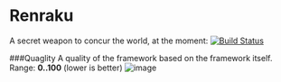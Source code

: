 Renraku
=======

A secret weapon to concur the world, at the moment: [![Build Status](https://ci.inria.fr/pharo-contribution/buildStatus/icon?job=Renraku/PHARO=30,VERSION=development,VM=vm)](https://ci.inria.fr/pharo-contribution/job/Renraku/PHARO=30,VERSION=development,VM=vm/)


###Quaglity
A quality of the framework based on the framework itself. Range: **0..100** (lower is better)
![image](https://ci.inria.fr/pharo-contribution/job/Renraku-Metrics/plot/getPlot?index=0&width=750&height=450)
